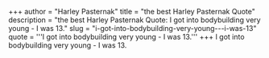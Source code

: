 +++
author = "Harley Pasternak"
title = "the best Harley Pasternak Quote"
description = "the best Harley Pasternak Quote: I got into bodybuilding very young - I was 13."
slug = "i-got-into-bodybuilding-very-young---i-was-13"
quote = '''I got into bodybuilding very young - I was 13.'''
+++
I got into bodybuilding very young - I was 13.
